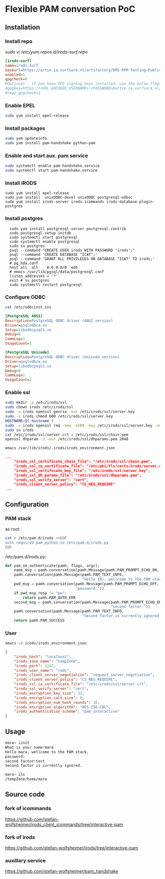 # Flexible PAM conversation PoC

## Installation

### Install repo

*sudo vi /etc/yum.repos.d/irods-surf.repo*

```ini
[irods-surf]
name=irods-surf
baseurl=https://artie.ia.surfsara.nl/artifactory/DMS-RPM-Testing-Public/Centos/7/irods-4.2.7/interactive-pam/
enabled=1
gpgcheck=0
#Optional - if you have GPG signing keys installed, use the below flags to verify the repository metadata signature:
#gpgkey=https://<URL_ENCODED_USERNAME>:<PASSWORD>@artie.ia.surfsara.nl/artifactory/DMS-RPM-Testing/<PATH_TO_REPODATA_FOLDER>/repomd.xml.key
#repo_gpgcheck=1
```

### Enable EPEL
```bash
sudo yum install epel-release
```

### Install packages
```bash
sudo yum updateinfo
sudo yum install pam-handshake python-pam
```

### Enable and start aux. pam service
```bash
sudo systemctl enable pam-handshake.service
sudo systemctl start pam-handshake.service
```

### Install iRODS
```
sudo yum install epel-release
sudo yum install  unixODBC-devel unixODBC postgresql-odboc
sudo yum install irods-server irods-icommands irods-database-plugin-postgres
```

### Install postgres
```
  sudo yum install postgresql-server postgresql-contrib
  sudo postgresql-setup initdb
  sudo systemctl start postgresql
  sudo systemctl enable postgresql
  sudo su postgres
  psql --command "CREATE USER irods WITH PASSWORD 'irods';"
  psql --command 'CREATE DATABASE "ICAT";'
  psql --command 'GRANT ALL PRIVILEGES ON DATABASE "ICAT" TO irods;'
  # pg_hda.conf
  host all  all    0.0.0.0/0  md5
  # emacs /var/lib/pgsql/data/postgresql.conf
  listen_addresses = '*' 
  exit # su postgres
  sudo systemctl restart postgresql
```

### Configure ODBC
```bash
cat /etc/odbcinst.ini
```

```ini
[PostgreSQL ANSI]
Description=PostgreSQL ODBC driver (ANSI version)
Driver=psqlodbca.so
Setup=libodbcpsqlS.so
Debug=0
CommLog=1
UsageCount=1

[PostgreSQL Unicode]
Description=PostgreSQL ODBC driver (Unicode version)
Driver=psqlodbcw.so
Setup=libodbcpsqlS.so
Debug=0
CommLog=1
UsageCount=1
```

### Enable ssl
```bash
sudo mkdir -p /etc/irods/ssl
sudo chown irods /etc/irods/ssl
sudo -u irods openssl genrsa -out /etc/irods/ssl/server.key
sudo -u irods chmod 600 /etc/irods/ssl/server.key
HOSTNAME=$( hostname )
sudo -u irods openssl req -new -x509 -key /etc/irods/ssl/server.key -out /etc/irods/ssl/server.crt -days 10000 -subj "/C=NL/ST=Amsterdam/L=Noord Holland/O=Surfsara/OU=DMS/CN=$HOSTNAME"
sudo su irods
cat /etc/irods/ssl/server.crt > /etc/irods/ssl/chain.pem
openssl dhparam -2 -out /etc/irods/ssl/dhparams.pem 2048
```

```bash
emacs /var/lib/irods/.irods/irods_environment.json
```

```json
...
    "irods_ssl_certificate_chain_file": "/etc/irods/ssl/chain.pem",
    "irods_ssl_ca_certificate_file": "/etc/pki/tls/certs/irods/server.crt",
    "irods_ssl_certificate_key_file": "/etc/irods/ssl/server.key",
    "irods_ssl_dh_params_file": "/etc/irods/ssl/dhparams.pem",
    "irods_ssl_verify_server": "cert",
    "irods_client_server_policy": "CS_NEG_REQUIRE"
...
```

## Configuration
### PAM stack
as root:

```bash
cat > /etc/pam.d/irods <<EOF
auth required pam_python.so /etc/pam.d/irods.py
EOF
```

/etc/pam.d/irods.py:
```python
def pam_sm_authenticate(pamh, flags, argv):
    name_msg = pamh.conversation(pamh.Message(pamh.PAM_PROMPT_ECHO_ON, "What is your name?"))
    pamh.conversation(pamh.Message(pamh.PAM_TEXT_INFO,
                                   "Hello {0}, wellcome to the PAM stack.".format(name_msg.resp)))
    pwd_msg = pamh.conversation(pamh.Message(pamh.PAM_PROMPT_ECHO_OFF,
                                "password:"))
    if pwd_msg.resp != "pw":
        return pamh.PAM_AUTH_ERR
    second_msg = pamh.conversation(pamh.Message(pamh.PAM_PROMPT_ECHO_ON,
                                                "second factor:"))
    pamh.conversation(pamh.Message(pamh.PAM_TEXT_INFO,
                                   "Second factor is currently ignored."))
    return pamh.PAM_SUCCESS
```

### User
```bash
emacs ~/.irods/irods_environment.json
```

```json
{
    "irods_host": "localhost",
    "irods_zone_name": "tempZone",
    "irods_port": 1247,
    "irods_user_name": "rods",
    "irods_client_server_negotiation": "request_server_negotiation",
    "irods_client_server_policy": "CS_NEG_REQUIRE",
    "irods_ssl_ca_certificate_file": "/etc/irods/ssl/server.crt",
    "irods_ssl_verify_server": "cert",
    "irods_encryption_key_size": 32,
    "irods_encryption_salt_size": 8,
    "irods_encryption_num_hash_rounds": 16,
    "irods_encryption_algorithm": "AES-256-CBC",
    "irods_authentication_scheme": "pam_interactive"
}
```

## Usage
```bash
mara> iinit 
What is your name?mara
Hello mara, wellcome to the PAM stack.
password:
second factor:test
Second factor is currently ignored.
```

```bash
mara> ils
/tempZone/home/mara
```

## Source code

### fork of icommands 
<https://github.com/stefan-wolfsheimer/irods_client_icommands/tree/interactive-pam>

### fork of irods
<https://github.com/stefan-wolfsheimer/irods/tree/interactive-pam>

### auxillary service
<https://github.com/stefan-wolfsheimer/pam_handshake>
